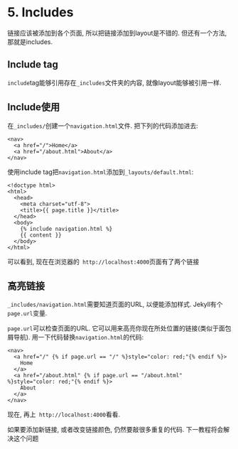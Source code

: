 # 5. Includes

链接应该被添加到各个页面, 所以把链接添加到layout是不错的. 但还有一个方法, 那就是includes.

## Include tag

`include`tag能够引用存在`_includes`文件夹的内容, 就像layout能够被引用一样.

## Include使用

在`_includes/`创建一个`navigation.html`文件. 把下列的代码添加进去:
```
<nav>
  <a href="/">Home</a>
  <a href="/about.html">About</a>
</nav>
```
使用include tag把`navigation.html`添加到`_layouts/default.html`:
```
<!doctype html>
<html>
  <head>
    <meta charset="utf-8">
    <title>{{ page.title }}</title>
  </head>
  <body>
    {% include navigation.html %}
    {{ content }}
  </body>
</html>
```
可以看到, 现在在浏览器的` http://localhost:4000`页面有了两个链接

## 高亮链接

`_includes/navigation.html`需要知道页面的URL, 以便能添加样式. Jekyll有个`page.url`变量.

`page.url`可以检查页面的URL. 它可以用来高亮你现在所处位置的链接(类似于面包屑导航). 用一下代码替换`navigation.html`的代码:
```
<nav>
  <a href="/" {% if page.url == "/" %}style="color: red;"{% endif %}>
    Home
  </a>
  <a href="/about.html" {% if page.url == "/about.html" %}style="color: red;"{% endif %}>
    About
  </a>
</nav>
```
现在, 再上` http://localhost:4000`看看.

如果要添加新链接, 或者改变链接颜色, 仍然要敲很多重复的代码. 下一教程将会解决这个问题